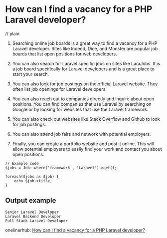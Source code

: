# How can I find a vacancy for a PHP Laravel developer?
// plain

1. Searching online job boards is a great way to find a vacancy for a PHP Laravel developer. Sites like Indeed, Dice, and Monster are popular job boards that list open positions for web developers.

2. You can also search for Laravel specific jobs on sites like LaraJobs. It is a job board specifically for Laravel developers and is a great place to start your search.

3. You can also look for job postings on the official Laravel website. They often list job openings for Laravel developers.

4. You can also reach out to companies directly and inquire about open positions. You can find companies that use Laravel by searching on Google or by looking for websites that use the Laravel framework.

5. You can also check out websites like Stack Overflow and Github to look for job postings.

6. You can also attend job fairs and network with potential employers.

7. Finally, you can create a portfolio website and post it online. This will allow potential employers to easily find your work and contact you about open positions.

```
// Example code
$jobs = Job::where('framework', 'Laravel')->get();

foreach($jobs as $job) {
    echo $job->title;
}
```

## Output example


```
Senior Laravel Developer
Laravel Backend Developer
Full Stack Laravel Developer
```

onelinerhub: [How can I find a vacancy for a PHP Laravel developer?](https://onelinerhub.com/php-laravel/how-can-i-find-a-vacancy-for-a-php-laravel-developer)